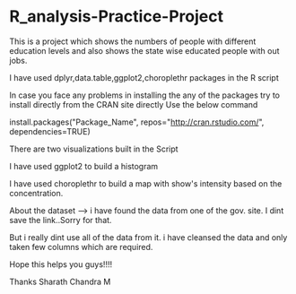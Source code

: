 # R_analysis-Practice-Project
This is a project which shows the numbers of people with different education levels and also shows the state wise educated people with out jobs.

I have used dplyr,data.table,ggplot2,choroplethr packages in the R script

In case you face any problems in installing the any of the packages try to install directly from the CRAN site directly
Use the below command

install.packages("Package_Name", repos="http://cran.rstudio.com/", dependencies=TRUE)

There are two visualizations built in the Script

I have used ggplot2 to build a histogram

I have used choroplethr to build a map with show's intensity based on the concentration.

About the dataset --> i have found the data from one of the gov. site. I dint save the link..Sorry for that.

But i really dint use all of the data from it. i have cleansed the data and only taken few columns which are required.


Hope this helps you guys!!!!

Thanks
Sharath Chandra M
